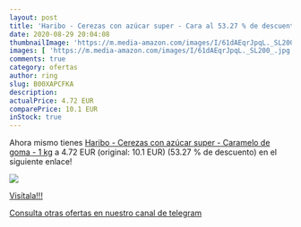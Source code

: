 ```yaml
---
layout: post
title: 'Haribo - Cerezas con azúcar super - Cara al 53.27 % de descuento'
date: 2020-08-29 20:04:08
thumbnailImage: 'https://m.media-amazon.com/images/I/61dAEqrJpqL._SL200_.jpg'
images: [ 'https://m.media-amazon.com/images/I/61dAEqrJpqL._SL200_.jpg' ]
comments: true
category: ofertas
author: ring
slug: B00XAPCFKA
description:
actualPrice: 4.72 EUR
comparePrice: 10.1 EUR
inStock: true
---
```


Ahora mismo tienes [Haribo - Cerezas con azúcar super - Caramelo de goma - 1 kg](https://www.amazon.com/dp/B00XAPCFKA/?tag=redken08-20) a 4.72 EUR (original: 10.1 EUR) (53.27 %  de descuento) en el siguiente enlace!

[![](https://m.media-amazon.com/images/I/61dAEqrJpqL._SL200_.jpg)](https://www.amazon.com/dp/B00XAPCFKA/?tag=redken08-20)

[Visítala!!!](https://www.amazon.com/dp/B00XAPCFKA/?tag=redken08-20)

[Consulta otras ofertas en nuestro canal de telegram](https://t.me/s/ofertas25)
